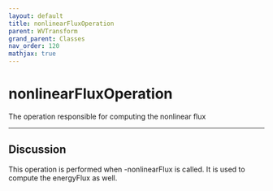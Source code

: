 ```yaml
---
layout: default
title: nonlinearFluxOperation
parent: WVTransform
grand_parent: Classes
nav_order: 120
mathjax: true
---
```


#  nonlinearFluxOperation

The operation responsible for computing the nonlinear flux


---

## Discussion
This operation is performed when -nonlinearFlux is called. It is
  used to compute the energyFlux as well.
